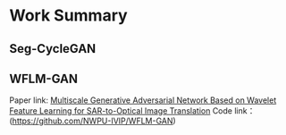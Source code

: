 # Work Summary
## Seg-CycleGAN

## WFLM-GAN
Paper link: [Multiscale Generative Adversarial Network Based on Wavelet Feature Learning for SAR-to-Optical Image Translation](https://ieeexplore.ieee.org/abstract/document/9912365)
Code link：(https://github.com/NWPU-IVIP/WFLM-GAN)
